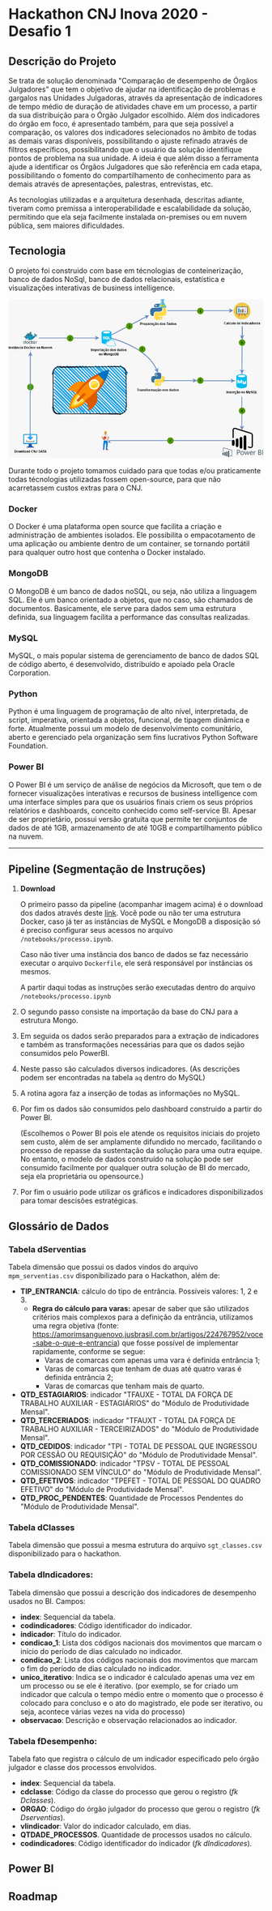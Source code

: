 # Hackathon CNJ Inova 2020 - Desafio 1

## Descrição do Projeto

Se trata de solução denominada "Comparação de desempenho de Órgãos Julgadores" que tem o objetivo de ajudar na identificação de problemas e gargalos nas Unidades Julgadoras, através da apresentação de indicadores de tempo médio de duração de atividades chave em um processo, a partir da sua distribuição para o Órgão Julgador escolhido. Além dos indicadores do órgão em foco, é apresentado também, para que seja possível a comparação, os valores dos indicadores selecionados no âmbito de todas as demais varas disponíveis, possibilitando o ajuste refinado através de filtros específicos, possibilitando que o usuário da solução identifique pontos de problema na sua unidade. A ideia é que além disso a ferramenta ajude a identificar os Órgãos Julgadores que são referência em cada etapa, possibilitando o fomento do compartilhamento de conhecimento para as demais através de apresentações, palestras, entrevistas, etc.

As tecnologias utilizadas e a arquitetura desenhada, descritas adiante, tiveram como premissa a interoperabilidade e escalabilidade da solução, permitindo que ela seja facilmente instalada on-premises ou em nuvem pública, sem maiores dificuldades.

## Tecnologia

O projeto foi construido com base em técnologias de conteinerização, banco de dados NoSql, banco de dados relacionais, estatística e visualizações interativas de business intelligence.

![diagrama](assets/img/diagram.jpeg)

Durante todo o projeto tomamos cuidado para que todas e/ou praticamente todas técnologias utilizadas fossem open-source, para que não acarretassem custos extras para o CNJ.

### Docker

O Docker é uma plataforma open source que facilita a criação e administração de ambientes isolados. Ele possibilita o empacotamento de uma aplicação ou ambiente dentro de um container, se tornando portátil para qualquer outro host que contenha o Docker instalado.

### MongoDB

O MongoDB é um banco de dados noSQL, ou seja, não utiliza a linguagem SQL. Ele é um banco orientado a objetos, que no caso, são chamados de documentos. Basicamente, ele serve para dados sem uma estrutura definida, sua linguagem facilita a performance das consultas realizadas.

### MySQL

MySQL, o mais popular sistema de gerenciamento de banco de dados SQL de código aberto, é desenvolvido, distribuído e apoiado pela Oracle Corporation.

### Python

Python é uma linguagem de programação de alto nível, interpretada, de script, imperativa, orientada a objetos, funcional, de tipagem dinâmica e forte. Atualmente possui um modelo de desenvolvimento comunitário, aberto e gerenciado pela organização sem fins lucrativos Python Software Foundation.

### Power BI

O Power BI é um serviço de análise de negócios da Microsoft, que tem o de fornecer visualizações interativas e recursos de business intelligence com uma interface simples para que os usuários finais criem os seus próprios relatórios e dashboards, conceito conhecido como self-service BI. Apesar de ser proprietário, possui versão gratuita que permite ter conjuntos de dados de até 1GB, armazenamento de até 10GB e compartilhamento público na nuvem.

------------

## Pipeline (Segmentação de Instruções)

1. **Download**

    O primeiro passo da pipeline (acompanhar imagem acima) é o download dos dados através deste [link](). Você pode ou não ter uma estrutura Docker,  caso já ter as instâncias de MySQL e MongoDB a disposição só é preciso configurar seus acessos no arquivo `/notebooks/processo.ipynb`.
    
    Caso não tiver uma instância dos banco de dados se faz necessário executar o arquivo `Dockerfile`, ele será responsável por instâncias os mesmos.

    A partir daqui todas as instruções serão executadas dentro do arquivo `/notebooks/processo.ipynb`

2. O segundo passo consiste na importação da base do CNJ para a estrutura Mongo.

3. Em seguida os dados serão preparados para a extração de indicadores e também as transformações necessárias para que os dados sejão consumidos pelo PowerBI.

4. Neste passo são calculados diversos indicadores. (As descrições podem ser encontradas na tabela `aq` dentro do MySQL)

5. A rotina agora faz a inserção de todas as informações no MySQL.

6. Por fim os dados são consumidos pelo dashboard construido a partir do Power BI.
    
    (Escolhemos o Power BI pois ele atende os requisitos iniciais do projeto sem custo, além de ser amplamente difundido no mercado, facilitando o processo de repasse da sustentação da solução para uma outra equipe. No entanto, o modelo de dados construído na solução pode ser consumido facilmente por qualquer outra solução de BI do mercado, seja ela proprietária ou opensource.)

7. Por fim o usuário pode utilizar os gráficos e indicadores disponibilizados para tomar descisões estratégicas.

## Glossário de Dados

### Tabela dServentias

Tabela dimensão que possui os dados vindos do arquivo `mpm_serventias.csv` disponibilizado para o Hackathon, além de:

- **TIP_ENTRANCIA**: cálculo do tipo de entrância. Possíveis valores: 1, 2 e 3.
    - **Regra do cálculo para varas:** apesar de saber que são utilizados critérios mais complexos para a definição da entrância, utilizamos uma regra objetiva (fonte: https://amorimsanguenovo.jusbrasil.com.br/artigos/224767952/voce-sabe-o-que-e-entrancia) que fosse possível de implementar rapidamente, conforme se segue: 
        - Varas de comarcas com apenas uma vara é definida entrância 1; 
        - Varas de comarcas que tenham de duas até quatro varas é definida entrância 2;
        - Varas de comarcas que tenham mais de quarto.
- **QTD_ESTAGIARIOS**: indicador "TFAUXE - TOTAL DA FORÇA DE TRABALHO AUXILIAR - ESTAGIÁRIOS" do "Módulo de Produtividade Mensal".
- **QTD_TERCERIADOS**: indicador "TFAUXT - TOTAL DA FORÇA DE TRABALHO AUXILIAR - TERCEIRIZADOS" do "Módulo de Produtividade Mensal".
- **QTD_CEDIDOS**: indicador "TPI - TOTAL DE PESSOAL QUE INGRESSOU POR CESSÃO OU REQUISIÇÃO" do "Módulo de Produtividade Mensal".
- **QTD_COMISSIONADO**: indicador "TPSV - TOTAL DE PESSOAL COMISSIONADO SEM VÍNCULO" do "Módulo de Produtividade Mensal".
- **QTD_EFETIVOS**: indicador "TPEFET - TOTAL DE PESSOAL DO QUADRO EFETIVO" do "Módulo de Produtividade Mensal".
- **QTD_PROC_PENDENTES**: Quantidade de Processos Pendentes do "Módulo de Produtividade Mensal".

### Tabela dClasses

Tabela dimensão que possui a mesma estrutura do arquivo `sgt_classes.csv` disponibilizado para o hackathon.

### Tabela dIndicadores:

Tabela dimensão que possui a descrição dos indicadores de desempenho usados no BI. Campos:

- **index**: Sequencial da tabela.
- **codindicadores**: Código identificador do indicador.
- **indicador**: Título do indicador.
- **condicao_1**: Lista dos códigos nacionais dos movimentos que marcam o início do período de dias calculado no indicador.
- **condicao_2**: Lista dos códigos nacionais dos movimentos que marcam o fim do período de dias calculado no indicador.
- **unico_iterativo**: Indica se o indicador é calculado apenas uma vez em um processo ou se ele é iterativo. (por exemplo, se for criado um indicador que calcula o tempo médio entre o momento que o processo é colocado para concluso e o ato do magistrado, ele pode ser iterativo, ou seja, acontece várias vezes na vida do processo)
- **observacao**: Descrição e observação relacionados ao indicador.

### Tabela fDesempenho:

Tabela fato que registra o cálculo de um indicador especificado pelo órgão julgador e classe dos processos envolvidos.

- **index**: Sequencial da tabela.
- **cdclasse**: Código da classe do processo que gerou o registro (*fk Dclasses*).
- **ORGAO**: Código do órgão julgador do processo que gerou o registro (*fk Dserventias*).
- **vlindicador**: Valor do indicador calculado, em dias.
- **QTDADE_PROCESSOS**. Quantidade de processos usados no cálculo.
- **codindicadores**: Código identificador do indicador (*fk dIndicadores*).

## Power BI


## Roadmap
